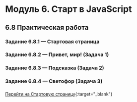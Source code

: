 # Модуль 6. Старт в JavaScript

## 6.8 Практическая работа

### Задание 6.8.1 — Стартовая страница
### Задание 6.8.2 — Привет, мир! (Задача 1)
### Задание 6.8.3 — Подсказка (Задача 2)
### Задание 6.8.4 — Светофор (Задача 3)

###

###

[Перейти на Стартовую страницу](https://ju17-art.github.io/js-start/){:target="_blank"}
